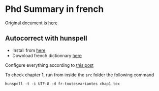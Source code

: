 # Phd Summary in french

Original document is [here](https://github.com/Overdrivr/PhD)

## Autocorrect with hunspell

* Install from [here](https://sourceforge.net/projects/ezwinports/files/)
* Download french dictionnary [here](http://www.dicollecte.org/home.php?prj=fr)

Configure everything according to [this post](https://lists.gnu.org/archive/html/help-gnu-emacs/2014-04/msg00030.html)

To check chapter 1, run from inside the `src` folder the following command

```
hunspell -t -i UTF-8 -d fr-toutesvariantes chap1.tex
```

